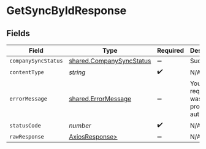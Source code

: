 # GetSyncByIdResponse


## Fields

| Field                                                                | Type                                                                 | Required                                                             | Description                                                          |
| -------------------------------------------------------------------- | -------------------------------------------------------------------- | -------------------------------------------------------------------- | -------------------------------------------------------------------- |
| `companySyncStatus`                                                  | [shared.CompanySyncStatus](../../models/shared/companysyncstatus.md) | :heavy_minus_sign:                                                   | Success                                                              |
| `contentType`                                                        | *string*                                                             | :heavy_check_mark:                                                   | N/A                                                                  |
| `errorMessage`                                                       | [shared.ErrorMessage](../../models/shared/errormessage.md)           | :heavy_minus_sign:                                                   | Your API request was not properly authorized.                        |
| `statusCode`                                                         | *number*                                                             | :heavy_check_mark:                                                   | N/A                                                                  |
| `rawResponse`                                                        | [AxiosResponse>](https://axios-http.com/docs/res_schema)             | :heavy_minus_sign:                                                   | N/A                                                                  |